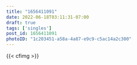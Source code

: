 ```yaml
---
title: "1656411091"
date: 2022-06-18T03:11:31-07:00
draft: true
tags: ['singles']
post_id: 1656411091
photoID: "1c203451-a58a-4a87-e9c9-c5ac14a2c300"
---
```

{{< cfimg >}}